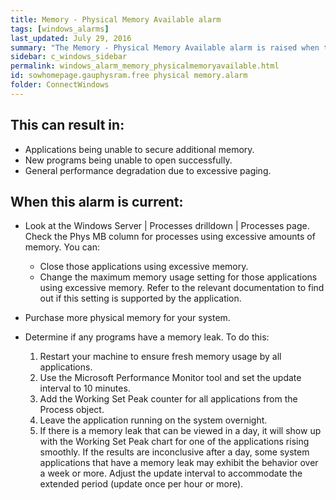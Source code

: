 ```yaml
---
title: Memory - Physical Memory Available alarm
tags: [windows_alarms]
last_updated: July 29, 2016
summary: "The Memory - Physical Memory Available alarm is raised when the available memory drops below a threshold."
sidebar: c_windows_sidebar
permalink: windows_alarm_memory_physicalmemoryavailable.html
id: sowhomepage.gauphysram.free physical memory.alarm
folder: ConnectWindows
---
```



## This can result in:

* Applications being unable to secure additional memory.
* New programs being unable to open successfully.
* General performance degradation due to excessive paging.

## When this alarm is current:

* Look at the Windows Server \| Processes drilldown \| Processes page.
  Check the Phys MB column for processes using excessive amounts of memory. You can:
	* Close those applications using excessive memory.
	* Change the maximum memory usage setting for those applications using excessive memory. Refer to the relevant documentation to find out if this setting is supported by the application.

* Purchase more physical memory for your system.

* Determine if any programs have a memory leak. To do this:

  1. Restart your machine to ensure fresh memory usage by all applications.
  2. Use the Microsoft Performance Monitor tool and set the update interval to 10 minutes.
  3. Add the Working Set Peak counter for all applications from the Process object.
  4. Leave the application running on the system overnight.
  5. If there is a memory leak that can be viewed in a day, it will show up with the Working Set Peak chart for one of the applications rising smoothly. If the results are inconclusive after a day, some system applications that have a memory leak may exhibit the behavior over a week or more. Adjust the update interval to accommodate the extended period (update once per hour or more).
